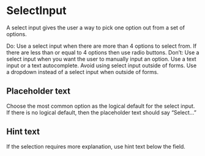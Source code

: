 # SelectInput

A select input gives the user a way to pick one option out from a set of options.

Do: Use a select input when there are more than 4 options to select from. If there are less than or equal to 4 options then use radio buttons.
Don’t: Use a select input when you want the user to manually input an option. Use a text input or a text autocomplete.
Avoid using select input outside of forms. Use a dropdown instead of a select input when outside of forms.

## Placeholder text

Choose the most common option as the logical default for the select input.
If there is no logical default, then the placeholder text should say “Select…”

## Hint text

If the selection requires more explanation, use hint text below the field.
